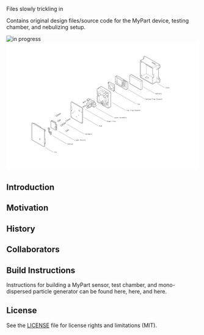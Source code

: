 Files slowly trickling in

Contains original design files/source code for the MyPart device, testing chamber, and nebulizing setup.

![in progress](images/in_progress.jpg "swarf")
![exploded view](images/MyPart_V0_with_case_exploded.png "exploded drawing")

## Introduction


## Motivation


## History


## Collaborators



## Build Instructions

Instructions for building a MyPart sensor, test chamber, and mono-dispersed particle generator can be found here, here, and here.


## License

See the [LICENSE](LICENSE.md) file for license rights and limitations (MIT).




